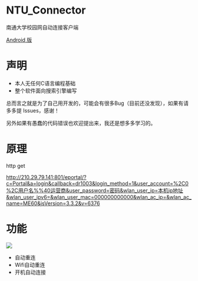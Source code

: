 # NTU_Connector
南通大学校园网自动连接客户端

[Android 版](https://github.com/Left024/NTU_Connector_for_Android)

# 声明

- 本人无任何C语言编程基础
- 整个软件面向搜索引擎编写

总而言之就是为了自己用开发的，可能会有很多Bug（目前还没发现），如果有请多多提 Issues，感谢！

另外如果有愚蠢的代码错误也欢迎提出来，我还是想多多学习的。

# 原理

http get

http://210.29.79.141:801/eportal/?c=Portal&a=login&callback=dr1003&login_method=1&user_account=%2C0%2C用户名%%40运营商&user_password=密码&wlan_user_ip=本机ip地址&wlan_user_ipv6=&wlan_user_mac=000000000000&wlan_ac_ip=&wlan_ac_name=ME60&jsVersion=3.3.2&v=6376

# 功能

<img src="https://chevereto.left.pink/images/2020/12/13/Snipaste_2020-12-13_21-57-44.png" style="zoom: 100%;" />

- 自动重连
- Wifi自动重连
- 开机自动连接
